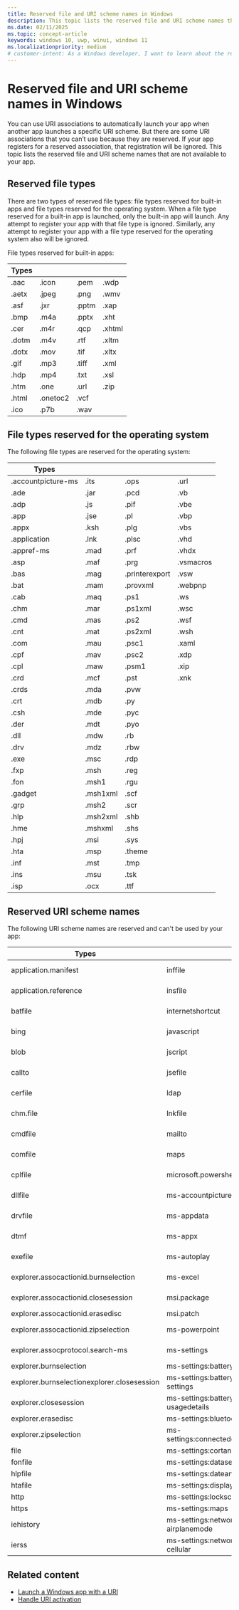```yaml
---
title: Reserved file and URI scheme names in Windows
description: This topic lists the reserved file and URI scheme names that are not available to your Windows app.
ms.date: 02/11/2025
ms.topic: concept-article
keywords: windows 10, uwp, winui, windows 11
ms.localizationpriority: medium
# customer-intent: As a Windows developer, I want to learn about the reserved file and URI scheme names that aren't available to my Windows app.
---
```


# Reserved file and URI scheme names in Windows

You can use URI associations to automatically launch your app when another app launches a specific URI scheme. But there are some URI associations that you can’t use because they are reserved. If your app registers for a reserved association, that registration will be ignored. This topic lists the reserved file and URI scheme names that are not available to your app.

## Reserved file types

There are two types of reserved file types: file types reserved for built-in apps and file types reserved for the operating system. When a file type reserved for a built-in app is launched, only the built-in app will launch. Any attempt to register your app with that file type is ignored. Similarly, any attempt to register your app with a file type reserved for the operating system also will be ignored.

File types reserved for built-in apps:

| Types | | | |
|---|---|---|---|
| .aac | .icon | .pem | .wdp |
| .aetx | .jpeg | .png | .wmv |
| .asf | .jxr | .pptm | .xap |
| .bmp | .m4a | .pptx | .xht |
| .cer | .m4r | .qcp | .xhtml |
| .dotm | .m4v | .rtf | .xltm |
| .dotx | .mov | .tif | .xltx |
| .gif | .mp3 | .tiff | .xml |
| .hdp | .mp4 | .txt | .xsl |
| .htm | .one | .url | .zip |
| .html | .onetoc2 | .vcf |  |
| .ico | .p7b | .wav |  |

## File types reserved for the operating system

The following file types are reserved for the operating system:

| Types | | | |
|---|---|---|---|
| .accountpicture-ms | .its | .ops | .url |
| .ade | .jar | .pcd | .vb |
| .adp | .js | .pif | .vbe |
| .app | .jse | .pl | .vbp |
| .appx | .ksh | .plg | .vbs |
| .application | .lnk | .plsc | .vhd |
| .appref-ms | .mad | .prf | .vhdx |
| .asp | .maf | .prg | .vsmacros |
| .bas | .mag | .printerexport | .vsw |
| .bat | .mam | .provxml | .webpnp |
| .cab | .maq | .ps1 | .ws |
| .chm | .mar | .ps1xml | .wsc |
| .cmd | .mas | .ps2 | .wsf |
| .cnt | .mat | .ps2xml | .wsh |
| .com | .mau | .psc1 | .xaml |
| .cpf | .mav | .psc2 | .xdp |
| .cpl | .maw | .psm1 | .xip |
| .crd | .mcf | .pst | .xnk |
| .crds | .mda | .pvw |  |
| .crt | .mdb | .py |  |
| .csh | .mde | .pyc |  |
| .der | .mdt | .pyo |  |
| .dll | .mdw | .rb |  |
| .drv | .mdz | .rbw |  |
| .exe | .msc | .rdp |  |
| .fxp | .msh | .reg |  |
| .fon | .msh1 | .rgu |  |
| .gadget | .msh1xml | .scf |  |
| .grp | .msh2 | .scr |  |
| .hlp | .msh2xml | .shb |  |
| .hme | .mshxml | .shs |  |
| .hpj | .msi | .sys |  |
| .hta | .msp | .theme |  |
| .inf | .mst | .tmp |  |
| .ins | .msu | .tsk |  |
| .isp | .ocx | .ttf |  |

## Reserved URI scheme names

The following URI scheme names are reserved and can't be used by your app:

| Types | | | |
|---|---|---|---|
| application.manifest | inffile | ms-settings:network-dialup | scrfile |
| application.reference | insfile | ms-settings:network-ethernet | scriptletfile |
| batfile | internetshortcut | ms-settings:network-mobilehotspot | shbfile |
| bing | javascript | ms-settings:network-proxy | shcmdfile |
| blob | jscript | ms-settings:network-wifi | shsfile |
| callto | jsefile | ms-settings:nfctransactions | smb |
| cerfile | ldap | ms-settings:notifications | stickynotes |
| chm.file | lnkfile | ms-settings:personalization | sysfile |
| cmdfile | mailto | ms-settings:privacy-calendar | tel |
| comfile | maps | ms-settings:privacy-contacts | telnet |
| cplfile | microsoft.powershellscript.1 | ms-settings:privacy-customdevices | tn3270 |
| dllfile | ms-accountpictureprovider | ms-settings:privacy-feedback | ttffile |
| drvfile | ms-appdata | ms-settings:privacy-location | unknown |
| dtmf | ms-appx | ms-settings:privacy-messaging | usertileprovider |
| exefile | ms-autoplay | ms-settings:privacy-microphone | vbefile |
| explorer.assocactionid.burnselection | ms-excel | ms-settings:privacy-speechtyping | vbscript |
| explorer.assocactionid.closesession | msi.package | ms-settings:privacy-webcam | vbsfile |
| explorer.assocactionid.erasedisc | msi.patch | ms-settings:proximity | wallet |
| explorer.assocactionid.zipselection | ms-powerpoint | ms-settings:regionlanguage | windows.gadget |
| explorer.assocprotocol.search-ms | ms-settings | ms-settings:screenrotation | windowsmediacenterapp |
| explorer.burnselection | ms-settings:batterysaver | ms-settings:speech | windowsmediacenterssl |
| explorer.burnselectionexplorer.closesession | ms-settings:batterysaver-settings | ms-settings:storagesense | windowsmediacenterweb |
| explorer.closesession | ms-settings:batterysaver-usagedetails | ms-settings:windowsupdate | wmp11.assocprotocol.mms |
| explorer.erasedisc | ms-settings:bluetooth | ms-settings:workplace | wsffile |
| explorer.zipselection | ms-settings:connecteddevices | ms-windows-store | wsfile |
| file | ms-settings:cortanasearch | ms-word | wshfile |
| fonfile | ms-settings:datasense | ocxfile | xbls |
| hlpfile | ms-settings:dateandtime | office | zune |
| htafile | ms-settings:display | onenote |  |
| http | ms-settings:lockscreen | piffile |  |
| https | ms-settings:maps | regfile |  |
| iehistory | ms-settings:network-airplanemode | res |  |
| ierss | ms-settings:network-cellular | rlogin |  |

## Related content

- [Launch a Windows app with a URI](index.md)
- [Handle URI activation](handle-uri-activation.md)
